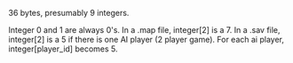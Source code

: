 36 bytes, presumably 9 integers.

Integer 0 and 1 are always 0's.
In a .map file, integer[2] is a 7.
In a .sav file, integer[2] is a 5 if there is one AI player (2 player game).
For each ai player, integer[player_id] becomes 5.

